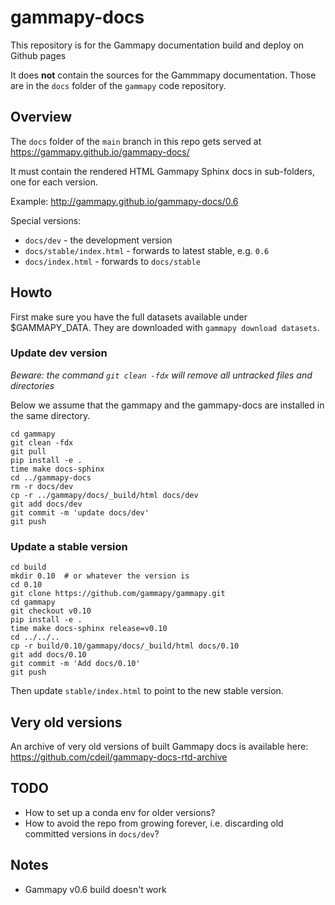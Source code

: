# gammapy-docs

This repository is for the Gammapy documentation build and deploy on Github pages

It does **not** contain the sources for the Gammmapy documentation.
Those are in the `docs` folder of the `gammapy` code repository.

## Overview

The `docs` folder of the `main` branch in this repo
gets served at https://gammapy.github.io/gammapy-docs/

It must contain the rendered HTML Gammapy Sphinx docs
in sub-folders, one for each version.

Example: http://gammapy.github.io/gammapy-docs/0.6

Special versions:

* `docs/dev` - the development version
* `docs/stable/index.html` - forwards to latest stable, e.g. `0.6`
* `docs/index.html` - forwards to `docs/stable`

## Howto

First make sure you have the full datasets available under $GAMMAPY_DATA. They are downloaded with `gammapy download datasets`.

### Update dev version

*Beware: the command `git clean -fdx` will remove all untracked files and directories* 

Below we assume that the gammapy and the gammapy-docs are installed in the same directory.

```
cd gammapy
git clean -fdx
git pull
pip install -e .
time make docs-sphinx
cd ../gammapy-docs
rm -r docs/dev
cp -r ../gammapy/docs/_build/html docs/dev
git add docs/dev
git commit -m 'update docs/dev'
git push
```

### Update a stable version

```
cd build
mkdir 0.10  # or whatever the version is
cd 0.10
git clone https://github.com/gammapy/gammapy.git
cd gammapy
git checkout v0.10
pip install -e .
time make docs-sphinx release=v0.10
cd ../../..
cp -r build/0.10/gammapy/docs/_build/html docs/0.10
git add docs/0.10
git commit -m 'Add docs/0.10'
git push
```

Then update `stable/index.html` to point to the new stable version.

## Very old versions

An archive of very old versions of built Gammapy docs is available here:
https://github.com/cdeil/gammapy-docs-rtd-archive

## TODO

* How to set up a conda env for older versions?
* How to avoid the repo from growing forever, i.e. discarding old committed versions in `docs/dev`?

## Notes

* Gammapy v0.6 build doesn't work
